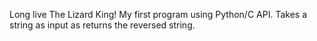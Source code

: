 Long live The Lizard King!
My first program using Python/C API.
Takes a string as input as returns the reversed string.
